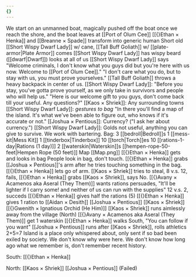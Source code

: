```yaml
---
{}
---
```

We start on an unmanned boat, magically pushed off the boat once we reach the shore, and the boat leaves at [[Port of Olum Cee]]
[[{}Ethan × Henka]] and [[Breanne × Spade]] transform into generic human
Short old [[Short Wispy Dwarf Lady]] w/ cane, [[Tall Buff Goliath]] w/ [[plate-armor|Plate Armor]] comes
[[Short Wispy Dwarf Lady]] has wispy beard ([[dwarf|Dwarf]]) looks at all of us
[[Short Wispy Dwarf Lady]] says "Welcome criminals, I don't know what you guys did but you're here with us now. Welcome to [[Port of Olum Cee]]."
"I don't care what you do, but to stay with us, you must prove yourselves."
[[Tall Buff Goliath]] throws a heavy backpack in center of us.
[[Short Wispy Dwarf Lady]]: "Before you stay, you've gotta prove yourself, as we only take in survivors and people who will help us."
"Here is our welcome gift to you guys, don't come back till your useful. Any questions?"
[[Kaos × Shriek]]: Any surrounding towns
[[Short Wispy Dwarf Lady]]: *gestures to bag* "In there you'll find a map of the island. It's what we've been able to figure out, who knows if it's accurate or not."
[[Joshua × Pentious]]: Currency? ("I ask her about currency.")
[[Short Wispy Dwarf Lady]]: Golds not useful, anything you can give to survive. We work with bartering.
Bag:
	3 [[bedroll|Bedroll]]s
	1 [[mess-kit|Mess Kit]]
	1 [[tinderbox|Tinderbox]]
	10 [[torch|Torch]]es
	10 [[rations-1-day|Rations (1 day)]]
	2 [[waterskin|Waterskin]]s
	[[hempen-rope-50-feet|Hempen Rope (50 feet)]]
	Map [[Map.png]]
[[{}Ethan × Henka]] gets and looks in bag
People look in bag, don't touch.
[[{}Ethan × Henka]] grabs [[Joshua × Pentious]]'s arm after he tries touching something in the bag.
[[{}Ethan × Henka]] lets go of arm.
[[Kaos × Shriek]] tries to steal, 8 v.s. 12, fails, [[{}Ethan × Henka]] grabs [[Kaos × Shriek]], says No.
[[{}Avany × Acamenos aka Aseral (They Them)]] wants rations persuades, "It'll be lighter if I carry some! and neither of us can run with the supplies" 12 v.s. 2, succeds
[[{}Ethan × Henka]] gives half the rations (5)
[[{}Ethan × Henka]] gives 1 ration to [[Aidan × Desith]] [[Joshua × Pentious]] [[Kaos × Shriek]] [[{}Gwenith × Ignatious Orchid (He Him)]]
[[Kaos × Shriek]] runs aimlessly away from the village (North)
[[{}Avany × Acamenos aka Aseral (They Them)]] get 1 waterskin
[[{}Ethan × Henka]] walks South, "You can follow if you want"
[[Joshua × Pentious]] runs after [[Kaos × Shriek]], rolls athletics 2+5=7
Island is a place only whispered about, only sent if so bad been exiled by society. We don't know why were here.
We don't know how long ago what we remember is, don't remember recent history.

South:
[[{}Ethan × Henka]]

North:
[[Kaos × Shriek]]
[[Joshua × Pentious]] (Failed)